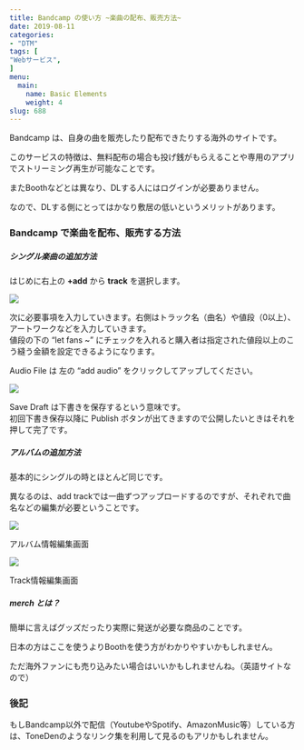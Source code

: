 ```yaml
---
title: Bandcamp の使い方 ~楽曲の配布、販売方法~
date: 2019-08-11
categories:
- "DTM"
tags: [
"Webサービス",
]
menu:
  main:
    name: Basic Elements
    weight: 4
slug: 688
---
```


Bandcamp は、自身の曲を販売したり配布できたりする海外のサイトです。

このサービスの特徴は、無料配布の場合も投げ銭がもらえることや専用のアプリでストリーミング再生が可能なことです。

またBoothなどとは異なり、DLする人にはログインが必要ありません。

なので、DLする側にとってはかなり敷居の低いというメリットがあります。

### Bandcamp で楽曲を配布、販売する方法

##### シングル楽曲の追加方法

はじめに右上の **+add** から **track** を選択します。

![](https://lh3.googleusercontent.com/9Eb67HRCAqlM4RwZ_IqkI93k_eX6AK9raazbtz4F2YTeEtlhk45ZdpAqCpawqx-pXYEEgbf13NusOOJ6EScmU43F4704MfdtZM_SZH1mZh02pjtuAhYdzyIE6yUggdrk-_n0zyOSNLpdU99GAQcjX2NJwQW-jC3dogybGG_GWQAU1-3oXKDW1hBZr_8Gbx1IIs2IIj3U_UeN3QJI9LCNgVM_wSEXLwgR2dcobxu5xu72_SUgW4dLakyAB0b-5DgYOFlJYC2Ig4Ae1PT4c35-CiV0Gy5hM4gFU0qKeOUMcTqipMn_SmRjo4Fkdl9Cibh49jPOvsnz1iGC-pHcytohot8UfkfbAzEAyl6UK4mL41HePHq3rk4AY7uYjWybYC8aTwMAoNHJAou9sOk-9_B8JVIlLMnJv6VfbkxPZz1qXpCQ0OLwH8qxnWrh-koi1tKsnE2yV4kZ06-WMz5UDnJFPheSL64wcV1qdpa-Cv6Hu8CkMNQkloPTjuqKKMtJB0foZpBHYvXyCc0jKN8L_RzTFyNZ-1iYb8QgTX8bm6ie4R6tPVb6E_dIpv9EFd7av_oBglj3eXHBCv8LDlZgZn7hvlnxcUAG9_IxLtnVhD_0mbasbJMdw-0-li9bDyvnMsqdOFizwu59PzQ8ru9Z9kr-NBCFduyxLJI=w1902-h604-no)

次に必要事項を入力していきます。右側はトラック名（曲名）や値段（0以上）、アートワークなどを入力していきます。  
値段の下の “let fans ~” にチェックを入れると購入者は指定された値段以上のこう縫う金額を設定できるようになります。  

Audio File は 左の “add audio” をクリックしてアップしてください。

![](https://lh3.googleusercontent.com/glRq8vtCxqFcQXWbeNf4ejdTElFcNrMY1KBjQkG604HW4KiPfxvO4zoSEZTwHV5-Tsk_FuHywkgJmuTXWxwZ_9vzQOb9p0fcBFYRyeGmcZoz1SUK6QqDE2Ow-ph2uUkgeC5rQigvMC_VrqTmrS3s0oSh1YiI1WM6iC5sieDukI1un5Ew3TV2yXYo-7yvu1Vuhu5ukIVs2FAoueghtGWJt6UDlLv14zljGXlTvS21qMc3gwbJGu0BizRdydFiQW18gAxnUPCvrqpx3H5Wgr-cxnJFHm1KGLDTif3tj6pMQ5wzYP6K48A9DdwvD4sN4nVpbieOg_gOyAM6Ar3eTXtOMkBDcvl3Sfv1FRHOE5InYZlDJoFJCCcdYqucEpLzsK2oV7Nb4hhxYfkuC8XCjBsiorrg9YuLsWvxldz7bGV_IrW2KsiVClX7TaP49ciGFYArrMKCQwRpVx5Trf4YjIG0LMaSbEkZQzB-Ef0zuwukvckkPwY_qwLVSI3idbxPva0HjvasJT-1pb1KoDq26bYkrAMIfYzSzg4FsadK2sa3stEnTk7l6BMo9F-BxaVDUegv_xgO-_kHrySYvbJFC8rHmZxPhbrRl-bfhs5iOtPmDLA6M-Gfjj9aRRbTvGgoaOqb7n4gB7k0VlFzd9JfG3zkyAb6eJvnnbY=w1900-h1038-no)

Save Draft は下書きを保存するという意味です。  
初回下書き保存以降に Publish ボタンが出てきますので公開したいときはそれを押して完了です。

##### アルバムの追加方法

基本的にシングルの時とほとんど同じです。

異なるのは、add trackでは一曲ずつアップロードするのですが、それぞれで曲名などの編集が必要ということです。

![](https://lh3.googleusercontent.com/7yVarhVhQQjApHitpzIqp6-LigErWxO6sWlf3jj3bk2zhxFH28ULiGmeGjdEy_6-2P1uyp-aCAthXCMf5p43FnAjDFKSM8Rc4ijrI7onkVC3sIO4kJT00AA_UKnCcWiTTdKXaMTkhpZH7b7uTTJ2LDCo4E7tf-mHpWvEgEmXcMu5UkNScCVdUenSjGnMYZYduTCDGOuUr8TgFKi-Lfr1H5JlaoxprpOjJSrwKsrWwbEcNaH-ULKgbgNNiCpc_yDkFzd5wjPDqwkPXFKDuGk3A-a1-SvpL-LqcrQrqEBxdrxhe-O9tYA1vcSUjNWYYYtzfIkZIE8fVvvlyoqyybjJnKMALFfERMNimvFgAJ7f7aGT-RFyupbs8ZsJD2dSmg7888ZK-zvO-Rwy4Mrg-1BKrG8xEv2wgQX6puQMKKLguNGL2rLOj7aHlan99NOsR9EVPrEcAq1qcwAEWkEToWMQnNRju6QvqcW0ykzCAFL5VfwUNqhb-GuqxO8kEeT169qQUGnPao3rAOcW8JfyzyTLfLkG4WS7l0UfRC1EPfCIR_XLZzloSRrJ8OsBrI60oXbSf5BHF0keQd0IPiWLcK-rjjbEFTkZyFwhBa_CFPJNhCZ1Q_mlw4K2Wy08n6giBH3O_jni5t2KBN_rOQd163tiRH3hq2bXxG4=w1902-h958-no)

アルバム情報編集画面

![](https://lh3.googleusercontent.com/3NFv9yNFMZHlbMGIC28L06WC8M-xorb67BKKlqJXRn7zDnn5AEFYSKFq-a69D6BprABVRdr8o9NVLzXfTs9O3mEtiBi2bxMEj6mgPjC42QlYTJxtOVy4WXGWk7Y1bz0XxAT6dE-qFAIrKXOtFg9vQPF7Fg3x0fL_dOpaOzYBTGFn6y6z6bAMEXLMh_ohp1rT2cGFdj1wiBxqJl03lvdpmFJmzrzf32P17aup2sIiPJKfmMLi9oaEbODqK2Q5OjjMAq87qQc9L-n-GvPV45-VSPlhej07Xjwk8I591oWLPN1uABkAUyklcB4CVTh1cCz3_qkF1i0Z1HU-PpS-wRxy9I-zgAxM5iKDlqUFkpOZOtBif9VZyyY-yBxIU9g3ldhgYRpbXZJ_vDM8OZterhumCJ9PFjBB25anmAXw-uWtiId02YAqC0MXw7DJctG6D6EVjmdnnt881MaHe1Ld5tEFFp-SCqGcpsazk3_WMDm7O9YscS6MKdNRdgZpv7631t3E4uLz3J5ejwQhLS0yVft8MwpdgqMLVJB3P0wLOUuhp02mC2yRLQm34gCbdvvTj97ne-u_aL4wAzlewrXqnOtmvMnWiX7AWjKh8Y5nVRDYts3tOupR3cMf-ZXkKukCheo4G3_KWh4t3TGo0gx6WY0j5MY493jJoQI=w1900-h858-no)

Track情報編集画面

##### merch とは？

簡単に言えばグッズだったり実際に発送が必要な商品のことです。

日本の方はここを使うよりBoothを使う方がわかりやすいかもしれません。

ただ海外ファンにも売り込みたい場合はいいかもしれませんね。（英語サイトなので）

### 後記

もしBandcamp以外で配信（YoutubeやSpotify、AmazonMusic等）している方は、ToneDenのようなリンク集を利用して見るのもアリかもしれません。